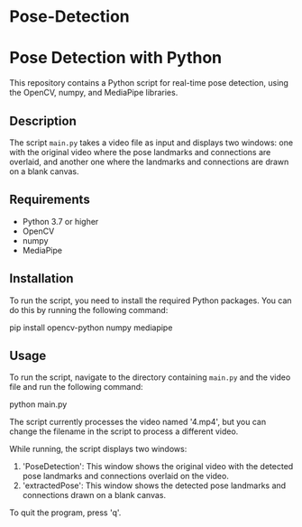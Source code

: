 # Pose-Detection

# Pose Detection with Python

This repository contains a Python script for real-time pose detection, using the OpenCV, numpy, and MediaPipe libraries.

## Description 

The script `main.py` takes a video file as input and displays two windows: one with the original video where the pose landmarks and connections are overlaid, and another one where the landmarks and connections are drawn on a blank canvas.

## Requirements

- Python 3.7 or higher
- OpenCV
- numpy
- MediaPipe

## Installation

To run the script, you need to install the required Python packages. You can do this by running the following command:

pip install opencv-python numpy mediapipe

## Usage

To run the script, navigate to the directory containing `main.py` and the video file and run the following command:

python main.py

The script currently processes the video named '4.mp4', but you can change the filename in the script to process a different video.

While running, the script displays two windows:

1. 'PoseDetection': This window shows the original video with the detected pose landmarks and connections overlaid on the video.
2. 'extractedPose': This window shows the detected pose landmarks and connections drawn on a blank canvas.

To quit the program, press 'q'.
